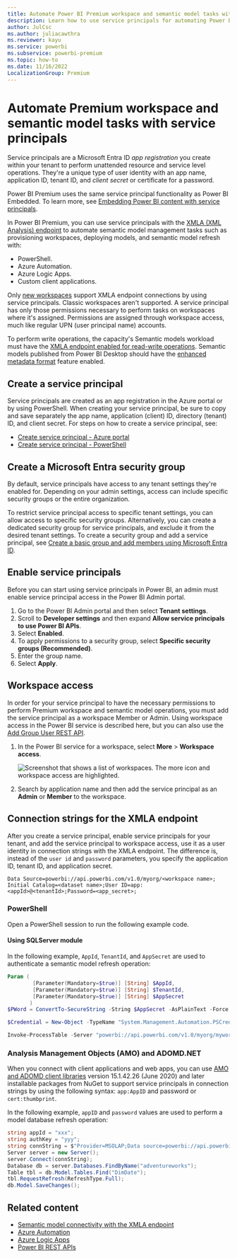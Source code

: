 ```yaml
---
title: Automate Power BI Premium workspace and semantic model tasks with service principals
description: Learn how to use service principals for automating Power BI Premium workspace and semantic model management tasks.
author: JulCsc
ms.author: juliacawthra
ms.reviewer: kayu
ms.service: powerbi
ms.subservice: powerbi-premium
ms.topic: how-to
ms.date: 11/16/2022
LocalizationGroup: Premium
---
```


# Automate Premium workspace and semantic model tasks with service principals

Service principals are a Microsoft Entra ID *app registration* you create within your tenant to perform unattended resource and service level operations. They're a unique type of user identity with an app name, application ID, tenant ID, and *client secret* or certificate for a password.

Power BI Premium uses the same service principal functionality as Power BI Embedded. To learn more, see [Embedding Power BI content with service principals](../developer/embedded/embed-service-principal.md).

In Power BI Premium, you can use service principals with the [XMLA (XML Analysis) endpoint](service-premium-connect-tools.md) to automate semantic model management tasks such as provisioning workspaces, deploying models, and semantic model refresh with:

- PowerShell.
- Azure Automation.
- Azure Logic Apps.
- Custom client applications.

Only [new workspaces](../collaborate-share/service-new-workspaces.md) support XMLA endpoint connections by using service principals. Classic workspaces aren't supported. A service principal has only those permissions necessary to perform tasks on workspaces where it's assigned. Permissions are assigned through workspace access, much like regular UPN (user principal name) accounts.

To perform write operations, the capacity's Semantic models workload must have the [XMLA endpoint enabled for read-write operations](service-premium-connect-tools.md#enable-xmla-read-write). Semantic models published from Power BI Desktop should have the [enhanced metadata format](../connect-data/desktop-enhanced-dataset-metadata.md) feature enabled.

## Create a service principal

Service principals are created as an app registration in the Azure portal or by using PowerShell. When creating your service principal, be sure to copy and save separately the app name, application (client) ID, directory (tenant) ID, and client secret. For steps on how to create a service principal, see:

- [Create service principal - Azure portal](/azure/active-directory/develop/howto-create-service-principal-portal)
- [Create service principal - PowerShell](/azure/active-directory/develop/howto-authenticate-service-principal-powershell)

<a name='create-an-azure-ad-security-group'></a>

## Create a Microsoft Entra security group

By default, service principals have access to any tenant settings they're enabled for. Depending on your admin settings, access can include specific security groups or the entire organization.

To restrict service principal access to specific tenant settings, you can allow access to specific security groups. Alternatively, you can create a dedicated security group for service principals, and exclude it from the desired tenant settings. To create a security group and add a service principal, see [Create a basic group and add members using Microsoft Entra ID](/azure/active-directory/fundamentals/active-directory-groups-create-azure-portal).

## Enable service principals

Before you can start using service principals in Power BI, an admin must enable service principal access in the Power BI Admin portal.

1. Go to the Power BI Admin portal and then select **Tenant settings**.
1. Scroll to **Developer settings** and then expand **Allow service principals to use Power BI APIs**.
1. Select **Enabled**.
1. To apply permissions to a security group, select **Specific security groups (Recommended)**.
1. Enter the group name.
1. Select **Apply**.

## Workspace access

In order for your service principal to have the necessary permissions to perform Premium workspace and semantic model operations, you must add the service principal as a workspace Member or Admin. Using workspace access in the Power BI service is described here, but you can also use the [Add Group User REST API](/rest/api/power-bi/groups/addgroupuser).

1. In the Power BI service for a workspace, select **More** > **Workspace access**.

    ![Screenshot that shows a list of workspaces. The more icon and workspace access are highlighted.](media/service-premium-service-principal/workspace-access.png)

2. Search by application name and then add the service principal as an **Admin** or **Member** to the workspace.

## Connection strings for the XMLA endpoint

After you create a service principal, enable service principals for your tenant, and add the service principal to workspace access, use it as a user identity in connection strings with the XMLA endpoint. The difference is, instead of the `user id` and `password` parameters, you specify the application ID, tenant ID, and application secret.

`Data Source=powerbi://api.powerbi.com/v1.0/myorg/<workspace name>; Initial Catalog=<dataset name>;User ID=app:<appId>@<tenantId>;Password=<app_secret>;`

### PowerShell

Open a PowerShell session to run the following example code.

#### Using SQLServer module

In the following example, `AppId`, `TenantId`, and `AppSecret` are used to authenticate a semantic model refresh operation:

```powershell
Param (
        [Parameter(Mandatory=$true)] [String] $AppId,
        [Parameter(Mandatory=$true)] [String] $TenantId,
        [Parameter(Mandatory=$true)] [String] $AppSecret
       )
$PWord = ConvertTo-SecureString -String $AppSecret -AsPlainText -Force

$Credential = New-Object -TypeName "System.Management.Automation.PSCredential" -ArgumentList $AppId, $PWord

Invoke-ProcessTable -Server "powerbi://api.powerbi.com/v1.0/myorg/myworkspace" -TableName "mytable" -DatabaseName "mydataset" -RefreshType "Full" -ServicePrincipal -ApplicationId $AppId -TenantId $TenantId -Credential $Credential
```

### Analysis Management Objects (AMO) and ADOMD.NET

When you connect with client applications and web apps, you can use [AMO and ADOMD client libraries](/azure/analysis-services/analysis-services-data-providers) version 15.1.42.26 (June 2020) and later installable packages from NuGet to support service principals in connection strings by using the following syntax: `app:AppID` and password or `cert:thumbprint`.

In the following example, `appID` and `password` values are used to perform a model database refresh operation:

```csharp
string appId = "xxx";
string authKey = "yyy";
string connString = $"Provider=MSOLAP;Data source=powerbi://api.powerbi.com/v1.0/<tenant>/<workspacename>;Initial catalog=<datasetname>;User ID=app:{appId};Password={authKey};";
Server server = new Server();
server.Connect(connString);
Database db = server.Databases.FindByName("adventureworks");
Table tbl = db.Model.Tables.Find("DimDate");
tbl.RequestRefresh(RefreshType.Full);
db.Model.SaveChanges();
```

## Related content

- [Semantic model connectivity with the XMLA endpoint](service-premium-connect-tools.md)  
- [Azure Automation](/azure/automation)  
- [Azure Logic Apps](/azure/logic-apps/)  
- [Power BI REST APIs](/rest/api/power-bi/)

